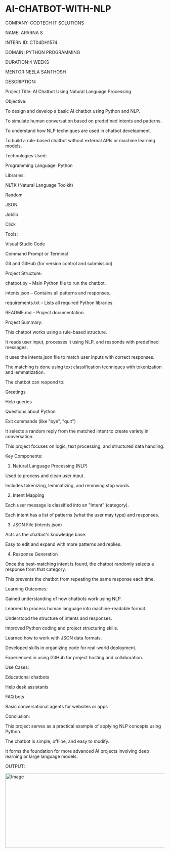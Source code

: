 # AI-CHATBOT-WITH-NLP

COMPANY: CODTECH IT SOLUTIONS

NAME: APARNA S

INTERN ID: CT04DH1574

DOMAIN: PYTHON PROGRAMMING

DURATION:4 WEEKS

MENTOR:NEELA SANTHOSH

DESCRIPTION:

Project Title: AI Chatbot Using Natural Language Processing

 Objective:

To design and develop a basic AI chatbot using Python and NLP.

To simulate human conversation based on predefined intents and patterns.

To understand how NLP techniques are used in chatbot development.

To build a rule-based chatbot without external APIs or machine learning models.

 Technologies Used:

Programming Language: Python

Libraries:

NLTK (Natural Language Toolkit)

Random

JSON

Joblib

Click

Tools:

Visual Studio Code

Command Prompt or Terminal

Git and GitHub (for version control and submission)

 Project Structure:

chatbot.py – Main Python file to run the chatbot.

intents.json – Contains all patterns and responses.

requirements.txt – Lists all required Python libraries.

README.md – Project documentation.

 Project Summary:

This chatbot works using a rule-based structure.

It reads user input, processes it using NLP, and responds with predefined messages.

It uses the intents.json file to match user inputs with correct responses.

The matching is done using text classification techniques with tokenization and lemmatization.

The chatbot can respond to:

Greetings

Help queries

Questions about Python

Exit commands (like "bye", "quit")


It selects a random reply from the matched intent to create variety in conversation.

This project focuses on logic, text processing, and structured data handling.

Key Components:

1. Natural Language Processing (NLP)

Used to process and clean user input.

Includes tokenizing, lemmatizing, and removing stop words.

2. Intent Mapping

Each user message is classified into an "intent" (category).

Each intent has a list of patterns (what the user may type) and responses.

3. JSON File (intents.json)

Acts as the chatbot's knowledge base.

Easy to edit and expand with more patterns and replies.

4. Response Generation

Once the best-matching intent is found, the chatbot randomly selects a response from that category.

This prevents the chatbot from repeating the same response each time.

 Learning Outcomes:

Gained understanding of how chatbots work using NLP.

Learned to process human language into machine-readable format.

Understood the structure of intents and responses.

Improved Python coding and project structuring skills.

Learned how to work with JSON data formats.

Developed skills in organizing code for real-world deployment.

Experienced in using GitHub for project hosting and collaboration.

 Use Cases:

Educational chatbots

Help desk assistants

FAQ bots

Basic conversational agents for websites or apps

Conclusion:

This project serves as a practical example of applying NLP concepts using Python.

The chatbot is simple, offline, and easy to modify.

It forms the foundation for more advanced AI projects involving deep learning or large language models.

OUTPUT:

<img width="650" height="236" alt="Image" src="https://github.com/user-attachments/assets/1e6c6b8b-3063-4312-8db6-0605256abaa6" />



